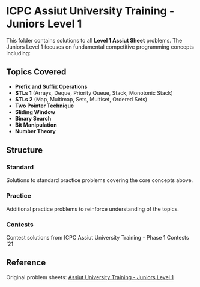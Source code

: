 # ICPC Assiut University Training - Juniors Level 1

This folder contains solutions to all **Level 1 Assiut Sheet** problems. The Juniors Level 1 focuses on fundamental competitive programming concepts including:

## Topics Covered

- **Prefix and Suffix Operations**
- **STLs 1** (Arrays, Deque, Priority Queue, Stack, Monotonic Stack)
- **STLs 2** (Map, Multimap, Sets, Multiset, Ordered Sets)
- **Two Pointer Technique**
- **Sliding Window**
- **Binary Search**
- **Bit Manipulation**
- **Number Theory**

## Structure

### Standard

Solutions to standard practice problems covering the core concepts above.

### Practice

Additional practice problems to reinforce understanding of the topics.

### Contests

Contest solutions from ICPC Assiut University Training - Phase 1 Contests '21

## Reference

Original problem sheets: [Assiut University Training - Juniors Level 1](https://docs.google.com/spreadsheets/d/1EbbsotAwb0zuuwxyzs8l2qh8twqw-sNcNbAjCK1kXaE/htmlview?fbclid=IwAR2pxi)

